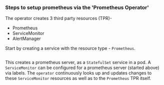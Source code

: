 ### Steps to setup prometheus via the 'Prometheus Operator'
The operator creates 3 third party resources (TPR)-
* Prometheus
* ServiceMonitor
* AlertManager

Start by creating a service with the resource type - `Prometheus`.
```bash

```
This creates a prometheus server, as a `StatefulSet` service in a pod.
A `ServiceMonitor` can be configured for a prometheus server (started above) via labels. The `operator` continuously looks up and updates changes to these `ServiceMonitor` resources as well as to the `Prometheus` TPR itself.

